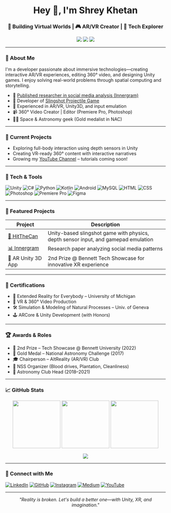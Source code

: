 <h1 align="center">Hey 👋, I'm Shrey Khetan</h1>
<h3 align="center">🚀 Building Virtual Worlds | 🎮 AR/VR Creator | 🧠 Tech Explorer</h3>

<p align="center">
  <a href="https://github.com/ANS1087"><img src="https://img.shields.io/github/followers/ANS1087?label=Follow&style=social"></a>
  <a href="https://www.linkedin.com/in/shreykhetan1087"><img src="https://img.shields.io/badge/LinkedIn-Connect-blue?logo=linkedin&style=flat-square"></a>
  <a href="https://www.youtube.com/@shreykhetan1087"><img src="https://img.shields.io/badge/YouTube-Subscribe-red?logo=youtube&style=flat-square"></a>
</p>

---

### 🧠 About Me

I'm a developer passionate about immersive technologies—creating interactive AR/VR experiences, editing 360° video, and designing Unity games. I enjoy solving real-world problems through spatial computing and storytelling.

- 🧪 [Published researcher in social media analysis (Innergram)](https://www.taylorfrancis.com/chapters/edit/10.1201/9781003501244-54/innergram-social-media-analysis-platform-rout-khetan-ahkam-raghuvanshi-pargai-bhardwaj)
- 🎯 Developer of [Slingshot Projectile Game](https://github.com/ANS1087/HitTheCan_Unity)
- 🥽 Experienced in AR/VR, Unity3D, and input emulation
- 📹 360° Video Creator | Editor (Premiere Pro, Photoshop)
- 👨‍🚀 Space & Astronomy geek (Gold medalist in NAC)

---

### 🚀 Current Projects
- Exploring full-body interaction using depth sensors in Unity
- Creating VR-ready 360° content with interactive narratives
- Growing my [YouTube Channel](https://www.youtube.com/@shreykhetan1087) – tutorials coming soon!

---

### 🔨 Tech & Tools

![Unity](https://img.shields.io/badge/Unity-100000?style=for-the-badge&logo=unity&logoColor=white)
![C#](https://img.shields.io/badge/C%23-239120?style=for-the-badge&logo=c-sharp&logoColor=white)
![Python](https://img.shields.io/badge/Python-FFD43B?style=for-the-badge&logo=python&logoColor=blue)
![Kotlin](https://img.shields.io/badge/Kotlin-7F52FF?style=for-the-badge&logo=kotlin&logoColor=white)
![Android](https://img.shields.io/badge/Android-3DDC84?style=for-the-badge&logo=android&logoColor=white)
![MySQL](https://img.shields.io/badge/MySQL-00000F?style=for-the-badge&logo=mysql&logoColor=white)
![HTML](https://img.shields.io/badge/HTML5-E34F26?style=for-the-badge&logo=html5&logoColor=white)
![CSS](https://img.shields.io/badge/CSS3-1572B6?style=for-the-badge&logo=css3&logoColor=white)
![Photoshop](https://img.shields.io/badge/Adobe%20Photoshop-31A8FF.svg?style=for-the-badge&logo=Adobe%20Photoshop&logoColor=white)
![Premiere Pro](https://img.shields.io/badge/Premiere%20Pro-9999FF.svg?style=for-the-badge&logo=adobepremierepro&logoColor=white)
![Figma](https://img.shields.io/badge/Figma-%23F24E1E.svg?style=for-the-badge&logo=figma&logoColor=white)

---

### 📂 Featured Projects
| Project | Description |
|--------|-------------|
| [🎯 HitTheCan](https://github.com/ANS1087/HitTheCan_Unity) | Unity-based slingshot game with physics, depth sensor input, and gamepad emulation |
| [📊 Innergram](https://www.taylorfrancis.com/chapters/edit/10.1201/9781003501244-54/innergram-social-media-analysis-platform-rout-khetan-ahkam-raghuvanshi-pargai-bhardwaj) | Research paper analyzing social media patterns |
| 🥽 AR Unity 3D App | 2nd Prize @ Bennett Tech Showcase for innovative XR experience |

---

### 🧪 Certifications
- 🥽 Extended Reality for Everybody – University of Michigan  
- 🎥 VR & 360° Video Production  
- 🛠️ Simulation & Modeling of Natural Processes – Univ. of Geneva  
- 🕹️ ARCore & Unity Development (with Honors)

---

### 🏆 Awards & Roles
- 🥈 2nd Prize – Tech Showcase @ Bennett University (2022)
- 🥇 Gold Medal – National Astronomy Challenge (2017)
- 🎓 Chairperson – AltReality (AR/VR) Club
- 🌱 NSS Organizer (Blood drives, Plantation, Cleanliness)
- 🚀 Astronomy Club Head (2018–2021)

---

### 📈 GitHub Stats

<p align="center">
  <img src="https://github-readme-stats.vercel.app/api?username=ANS1087&show_icons=true&theme=tokyonight" height="150" />
  <img src="https://github-readme-stats.vercel.app/api/top-langs/?username=ANS1087&layout=compact&theme=tokyonight" height="150"/>
  <img src="https://github-readme-streak-stats.herokuapp.com/?user=ANS1087&theme=tokyonight" height="150"/>
</p>

<p align="center">
  <img src="https://github-profile-trophy.vercel.app/?username=ANS1087&theme=tokyonight&no-frame=true&column=4&margin-w=10" />
</p>

---

### 🔗 Connect with Me

[![LinkedIn](https://img.shields.io/badge/LinkedIn-%230077B5.svg?logo=linkedin&logoColor=white)](https://linkedin.com/in/shreykhetan1087)
[![GitHub](https://img.shields.io/badge/GitHub-100000?logo=github&logoColor=white)](https://github.com/ANS1087)
[![Instagram](https://img.shields.io/badge/Instagram-%23E4405F.svg?logo=Instagram&logoColor=white)](https://instagram.com/pic_for_fun_shrey)
[![Medium](https://img.shields.io/badge/Medium-12100E?logo=medium&logoColor=white)](https://medium.com/@shreykhetan)
[![YouTube](https://img.shields.io/badge/YouTube-%23FF0000.svg?logo=YouTube&logoColor=white)](https://www.youtube.com/@shreykhetan1087)

---

<p align="center"><i>"Reality is broken. Let's build a better one—with Unity, XR, and imagination."</i></p>
